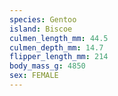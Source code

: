 ```yaml
---
species: Gentoo
island: Biscoe
culmen_length_mm: 44.5
culmen_depth_mm: 14.7
flipper_length_mm: 214
body_mass_g: 4850
sex: FEMALE
---
```


